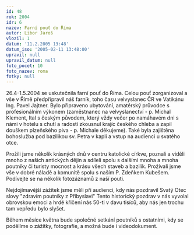 ```yaml
---
id: 48
rok: 2004
idr: 6
nazev: Farní pouť do Říma
autor: Libor Jaroš
vlozil: 1
datum: '11.2.2005 13:48'
datum_iso: '2005-02-11 13:48:00'
upravil: null
upravil_datum: null
foto_pocet: 10
foto_nazev: roma
fotky: null
---
```

26.4-1.5.2004 se uskutečnila farní pouť do Říma. Celou pouť zorganizoval a vše v Římě předpřipravil náš farník, toho času velvyslanec ČR ve Vatikánu Ing. Pavel Jajtner. Bylo připraveno ubytování, amatérský průvodce s profesionálním výkonem (zaměstnanec na velvyslanectví - p. Michal Klement, Ital s českým původem, který vždy večer po namáhavém dni s námi v hotelu s chutí a radostí zkousnul krajíc českého chleba a zapil douškem plzeňského piva - p. Michale děkujeme). Také byla zajištěna bohoslužba pod bazilikou sv. Petra v kapli a vstup na audienci u svatého otce.
<p>
Prožili jsme několik krásných dnů v centru katolické církve, poznali a viděli mnoho z našich antických dějin a sdíleli spolu s dalšími mnoha a mnoha poutníky či turisty mocnost a krásu všech staveb a bazilik. Prožívali jsme vše v dobré náladě a komunitě spolu s naším P. Zdeňkem Kubešem. Podívejte se na několik fotozáznamů z naší pouti.
<p>
Nejdojímavější zážitek jsme měli při audienci, kdy nás pozdravil Svatý Otec slovy "zdravím poutníky z Přibyslavi" Tento historický pozdrav v nás vyvolal obrovskou emoci a hrdé křičení nás 50-ti v davu tisíců, aby nás jen trochu tam vepředu bylo slyšet.
<p>
Během měsíce května bude společné setkání poutníků s ostatními, kdy se podělíme o zážitky, fotografie, a možná bude i videodokument.
